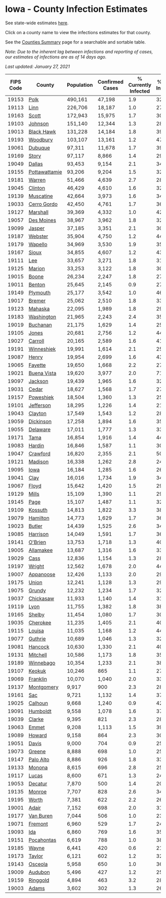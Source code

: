 # Iowa - County Infection Estimates

See state-wide estimates [here](/infections/us-ia).

Click on a county name to view the infections estimates for that county.

See the [Counties Summary](/infections/summary-counties) page for a searchable and sortable table.

*Note: Due to the inherent lag between infections and reporting of cases, our estimates of infections are as of 14 days ago.*

*Last updated: January 27, 2021*

|   FIPS Code |                         County |   Population |   Confirmed Cases |   % Currently Infected |   % Total Infected |
|-------------|--------------------------------|--------------|-------------------|------------------------|--------------------|
|       19153 |                   [Polk](polk) |      490,161 |            47,198 |                    1.9 |               32.8 |
|       19113 |                   [Linn](linn) |      226,706 |            18,187 |                    1.0 |               27.3 |
|       19163 |                 [Scott](scott) |      172,943 |            15,975 |                    1.7 |               30.2 |
|       19103 |             [Johnson](johnson) |      151,140 |            12,344 |                    1.3 |               28.1 |
|       19013 |       [Black Hawk](black-hawk) |      131,228 |            14,184 |                    1.8 |               39.0 |
|       19193 |           [Woodbury](woodbury) |      103,107 |            13,161 |                    1.2 |               47.4 |
|       19061 |             [Dubuque](dubuque) |       97,311 |            11,678 |                    1.7 |               39.4 |
|       19169 |                 [Story](story) |       97,117 |             8,866 |                    1.4 |               29.9 |
|       19049 |               [Dallas](dallas) |       93,453 |             9,154 |                    2.1 |               34.0 |
|       19155 | [Pottawattamie](pottawattamie) |       93,206 |             9,204 |                    1.5 |               32.1 |
|       19181 |               [Warren](warren) |       51,466 |             4,639 |                    2.7 |               28.9 |
|       19045 |             [Clinton](clinton) |       46,429 |             4,610 |                    1.6 |               32.4 |
|       19139 |         [Muscatine](muscatine) |       42,664 |             3,973 |                    1.6 |               34.0 |
|       19033 |     [Cerro Gordo](cerro-gordo) |       42,450 |             4,761 |                    1.7 |               36.5 |
|       19127 |           [Marshall](marshall) |       39,369 |             4,332 |                    1.0 |               42.5 |
|       19057 |       [Des Moines](des-moines) |       38,967 |             3,962 |                    1.8 |               32.9 |
|       19099 |               [Jasper](jasper) |       37,185 |             3,351 |                    2.1 |               30.6 |
|       19187 |             [Webster](webster) |       35,904 |             4,750 |                    1.2 |               44.2 |
|       19179 |             [Wapello](wapello) |       34,969 |             3,530 |                    1.9 |               35.1 |
|       19167 |                 [Sioux](sioux) |       34,855 |             4,607 |                    1.2 |               43.7 |
|       19111 |                     [Lee](lee) |       33,657 |             3,271 |                    1.8 |               31.1 |
|       19125 |               [Marion](marion) |       33,253 |             3,122 |                    1.8 |               30.1 |
|       19015 |                 [Boone](boone) |       26,234 |             2,247 |                    1.8 |               27.6 |
|       19011 |               [Benton](benton) |       25,645 |             2,145 |                    0.9 |               27.6 |
|       19149 |           [Plymouth](plymouth) |       25,177 |             3,542 |                    1.0 |               46.6 |
|       19017 |               [Bremer](bremer) |       25,062 |             2,510 |                    1.8 |               33.4 |
|       19123 |             [Mahaska](mahaska) |       22,095 |             1,989 |                    1.8 |               29.1 |
|       19183 |       [Washington](washington) |       21,965 |             2,243 |                    2.4 |               35.1 |
|       19019 |           [Buchanan](buchanan) |       21,175 |             1,629 |                    1.4 |               25.1 |
|       19105 |                 [Jones](jones) |       20,681 |             2,756 |                    1.2 |               44.6 |
|       19027 |             [Carroll](carroll) |       20,165 |             2,589 |                    1.6 |               41.6 |
|       19191 |       [Winneshiek](winneshiek) |       19,991 |             1,614 |                    2.1 |               25.9 |
|       19087 |                 [Henry](henry) |       19,954 |             2,699 |                    1.6 |               43.8 |
|       19065 |             [Fayette](fayette) |       19,650 |             1,668 |                    2.2 |               27.4 |
|       19021 |     [Buena Vista](buena-vista) |       19,620 |             3,977 |                    2.0 |               71.1 |
|       19097 |             [Jackson](jackson) |       19,439 |             1,965 |                    1.6 |               32.6 |
|       19031 |                 [Cedar](cedar) |       18,627 |             1,568 |                    1.7 |               27.6 |
|       19157 |         [Poweshiek](poweshiek) |       18,504 |             1,360 |                    1.3 |               25.1 |
|       19101 |         [Jefferson](jefferson) |       18,295 |             1,226 |                    1.4 |               21.5 |
|       19043 |             [Clayton](clayton) |       17,549 |             1,543 |                    1.2 |               28.7 |
|       19059 |         [Dickinson](dickinson) |       17,258 |             1,894 |                    1.6 |               35.7 |
|       19055 |           [Delaware](delaware) |       17,011 |             1,777 |                    1.3 |               33.7 |
|       19171 |                   [Tama](tama) |       16,854 |             1,916 |                    1.4 |               44.0 |
|       19083 |               [Hardin](hardin) |       16,846 |             1,587 |                    1.1 |               30.6 |
|       19047 |           [Crawford](crawford) |       16,820 |             2,355 |                    2.1 |               50.0 |
|       19121 |             [Madison](madison) |       16,338 |             1,262 |                    2.8 |               24.2 |
|       19095 |                   [Iowa](iowa) |       16,184 |             1,285 |                    1.6 |               26.0 |
|       19041 |                   [Clay](clay) |       16,016 |             1,734 |                    1.9 |               34.8 |
|       19067 |                 [Floyd](floyd) |       15,642 |             1,420 |                    1.5 |               29.5 |
|       19129 |                 [Mills](mills) |       15,109 |             1,390 |                    1.1 |               29.9 |
|       19145 |                   [Page](page) |       15,107 |             1,487 |                    1.1 |               32.0 |
|       19109 |             [Kossuth](kossuth) |       14,813 |             1,822 |                    3.3 |               38.5 |
|       19079 |           [Hamilton](hamilton) |       14,773 |             1,629 |                    1.7 |               36.2 |
|       19023 |               [Butler](butler) |       14,439 |             1,525 |                    2.6 |               34.1 |
|       19085 |           [Harrison](harrison) |       14,049 |             1,591 |                    1.7 |               36.2 |
|       19141 |             [O'Brien](o'brien) |       13,753 |             1,718 |                    1.3 |               40.6 |
|       19005 |         [Allamakee](allamakee) |       13,687 |             1,316 |                    1.6 |               33.5 |
|       19029 |                   [Cass](cass) |       12,836 |             1,154 |                    1.3 |               28.8 |
|       19197 |               [Wright](wright) |       12,562 |             1,678 |                    2.0 |               44.9 |
|       19007 |         [Appanoose](appanoose) |       12,426 |             1,133 |                    2.0 |               29.5 |
|       19175 |                 [Union](union) |       12,241 |             1,128 |                    1.3 |               29.5 |
|       19075 |               [Grundy](grundy) |       12,232 |             1,234 |                    1.7 |               32.8 |
|       19037 |         [Chickasaw](chickasaw) |       11,933 |             1,140 |                    1.4 |               31.0 |
|       19119 |                   [Lyon](lyon) |       11,755 |             1,382 |                    1.8 |               38.0 |
|       19165 |               [Shelby](shelby) |       11,454 |             1,080 |                    1.7 |               30.5 |
|       19035 |           [Cherokee](cherokee) |       11,235 |             1,405 |                    2.1 |               40.1 |
|       19115 |               [Louisa](louisa) |       11,035 |             1,168 |                    1.2 |               44.1 |
|       19077 |             [Guthrie](guthrie) |       10,689 |             1,046 |                    1.3 |               32.5 |
|       19081 |             [Hancock](hancock) |       10,630 |             1,330 |                    2.1 |               40.2 |
|       19131 |           [Mitchell](mitchell) |       10,586 |             1,173 |                    1.8 |               35.8 |
|       19189 |         [Winnebago](winnebago) |       10,354 |             1,233 |                    2.1 |               38.1 |
|       19107 |               [Keokuk](keokuk) |       10,246 |               865 |                    1.1 |               27.6 |
|       19069 |           [Franklin](franklin) |       10,070 |             1,040 |                    2.0 |               33.7 |
|       19137 |       [Montgomery](montgomery) |        9,917 |               900 |                    2.3 |               28.3 |
|       19161 |                     [Sac](sac) |        9,721 |             1,132 |                    1.4 |               37.6 |
|       19025 |             [Calhoun](calhoun) |        9,668 |             1,240 |                    0.9 |               42.6 |
|       19091 |           [Humboldt](humboldt) |        9,558 |             1,078 |                    1.6 |               37.1 |
|       19039 |               [Clarke](clarke) |        9,395 |               821 |                    2.3 |               28.3 |
|       19063 |                 [Emmet](emmet) |        9,208 |             1,113 |                    1.5 |               39.0 |
|       19089 |               [Howard](howard) |        9,158 |               864 |                    2.3 |               30.4 |
|       19051 |                 [Davis](davis) |        9,000 |               704 |                    0.9 |               25.5 |
|       19073 |               [Greene](greene) |        8,888 |               698 |                    1.0 |               25.9 |
|       19147 |         [Palo Alto](palo-alto) |        8,886 |               926 |                    1.8 |               33.4 |
|       19133 |               [Monona](monona) |        8,615 |               696 |                    2.8 |               25.4 |
|       19117 |                 [Lucas](lucas) |        8,600 |               671 |                    1.3 |               24.5 |
|       19053 |             [Decatur](decatur) |        7,870 |               500 |                    1.4 |               20.2 |
|       19135 |               [Monroe](monroe) |        7,707 |               828 |                    2.6 |               34.2 |
|       19195 |                 [Worth](worth) |        7,381 |               622 |                    2.2 |               26.8 |
|       19001 |                 [Adair](adair) |        7,152 |               698 |                    2.0 |               31.3 |
|       19177 |         [Van Buren](van-buren) |        7,044 |               506 |                    1.0 |               23.7 |
|       19071 |             [Fremont](fremont) |        6,960 |               529 |                    1.7 |               24.1 |
|       19093 |                     [Ida](ida) |        6,860 |               769 |                    1.6 |               35.8 |
|       19151 |       [Pocahontas](pocahontas) |        6,619 |               788 |                    1.0 |               38.9 |
|       19185 |                 [Wayne](wayne) |        6,441 |               420 |                    0.6 |               21.2 |
|       19173 |               [Taylor](taylor) |        6,121 |               602 |                    1.2 |               32.6 |
|       19143 |             [Osceola](osceola) |        5,958 |               650 |                    1.0 |               36.6 |
|       19009 |             [Audubon](audubon) |        5,496 |               427 |                    1.2 |               25.1 |
|       19159 |           [Ringgold](ringgold) |        4,894 |               463 |                    3.2 |               28.9 |
|       19003 |                 [Adams](adams) |        3,602 |               302 |                    1.3 |               26.6 |